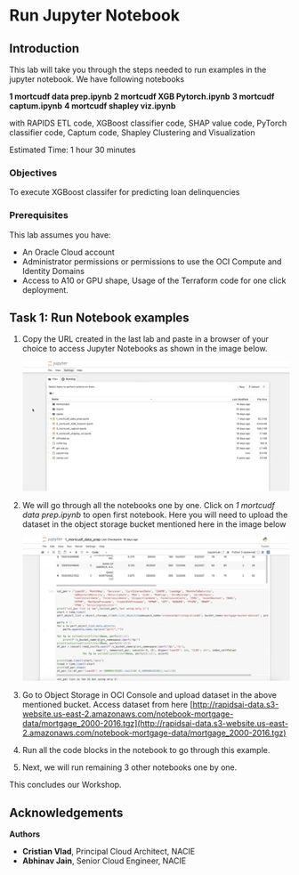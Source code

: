 # Run Jupyter Notebook

## Introduction

This lab will take you through the steps needed to run examples in the jupyter notebook. We have following notebooks

**1 mortcudf data prep.ipynb**
**2 mortcudf XGB Pytorch.ipynb**
**3 mortcudf captum.ipynb**
**4 mortcudf shapley viz.ipynb**

with RAPIDS ETL code, XGBoost classifier code, SHAP value code, PyTorch classifier code, Captum code, Shapley Clustering and Visualization

Estimated Time: 1 hour 30 minutes

### Objectives

To execute XGBoost classifer for predicting loan delinquencies

### Prerequisites

This lab assumes you have:

* An Oracle Cloud account
* Administrator permissions or permissions to use the OCI Compute and Identity Domains
* Access to A10 or GPU shape, Usage of the Terraform code for one click deployment.

## Task 1: Run Notebook examples

1. Copy the URL created in the last lab and paste in a browser of your choice to access Jupyter Notebooks as shown in the image below.

    ![Access JupyterHub](images/jupyter_examples.png)

2. We will go through all the notebooks one by one. Click on *1 mortcudf data prep.ipynb* to open first notebook. Here you will need to upload the dataset in the object storage bucket mentioned here in the image below

    ![Bucket Access](images/bucket_access.png)

3. Go to Object Storage in OCI Console and upload dataset in the above mentioned bucket. Access dataset from here [http://rapidsai-data.s3-website.us-east-2.amazonaws.com/notebook-mortgage-data/mortgage_2000-2016.tgz](http://rapidsai-data.s3-website.us-east-2.amazonaws.com/notebook-mortgage-data/mortgage_2000-2016.tgz)

4. Run all the code blocks in the notebook to go through this example.

5. Next, we will run remaining 3 other notebooks one by one.

This concludes our Workshop.

## Acknowledgements

**Authors**

* **Cristian Vlad**, Principal Cloud Architect, NACIE
* **Abhinav Jain**, Senior Cloud Engineer, NACIE